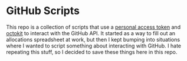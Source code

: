 # GitHub Scripts

This repo is a collection of scripts that use a [personal access token][token]
and [octokit][] to interact with the GitHub API. It started as a way to fill out
an allocations spreadsheet at work, but then I kept bumping into situations
where I wanted to script something about interacting with GitHub. I hate
repeating this stuff, so I decided to save these things here in this repo.

[token]: https://help.github.com/en/articles/creating-a-personal-access-token-for-the-command-line
[octokit]: https://github.com/octokit/octokit.rb
